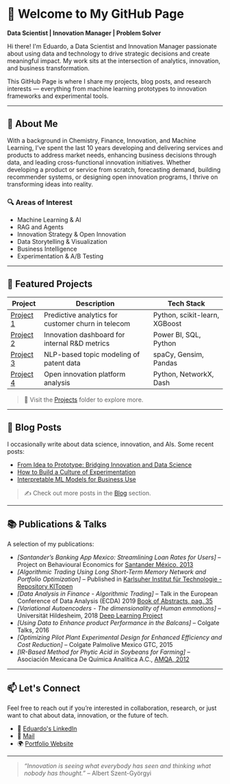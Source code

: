 # 👋 Welcome to My GitHub Page 
 
**Data Scientist | Innovation Manager | Problem Solver**

Hi there! I'm Eduardo, a Data Scientist and Innovation Manager passionate about using data and technology to drive strategic decisions and create meaningful impact. My work sits at the intersection of analytics, innovation, and business transformation.

This GitHub Page is where I share my projects, blog posts, and research interests — everything from machine learning prototypes to innovation frameworks and experimental tools.

---

## 🚀 About Me

With a background in Chemistry, Finance, Innovation, and Machine Learning, I’ve spent the last 10 years developing and delivering services and products to address market needs, enhancing business decisions through data, and leading cross-functional innovation initiatives. Whether developing a product or service from scratch, forecasting demand, building recommender systems, or designing open innovation programs, I thrive on transforming ideas into reality.

### 🔍 Areas of Interest
- Machine Learning & AI
- RAG and Agents
- Innovation Strategy & Open Innovation
- Data Storytelling & Visualization
- Business Intelligence
- Experimentation & A/B Testing

---

## 🧠 Featured Projects

| Project | Description | Tech Stack |
|--------|-------------|------------|
| [Project 1](./projects/project1.md) | Predictive analytics for customer churn in telecom | Python, scikit-learn, XGBoost |
| [Project 2](./projects/project2.md) | Innovation dashboard for internal R&D metrics | Power BI, SQL, Python |
| [Project 3](./projects/project3.md) | NLP-based topic modeling of patent data | spaCy, Gensim, Pandas |
| [Project 4](./projects/project4.md) | Open innovation platform analysis | Python, NetworkX, Dash |

> 🔎 Visit the [Projects](./projects) folder to explore more.

---

## 📝 Blog Posts

I occasionally write about data science, innovation, and AIs. Some recent posts:

- [From Idea to Prototype: Bridging Innovation and Data Science](./blog/idea-to-prototype.md)
- [How to Build a Culture of Experimentation](./blog/culture-of-experimentation.md)
- [Interpretable ML Models for Business Use](./blog/interpretable-ml.md)

> ✍️ Check out more posts in the [Blog](./blog) section.

---

## 📚 Publications & Talks

A selection of my publications:

- *[Santander’s Banking App Mexico: Streamlining Loan Rates for Users]* – Project on Behavioural Economics for [Santander México, 2013](https://github.com/Salvatore-Rocha/Salvatore-Rocha/blob/a7e1346865aa0f7f7d44238425b25d2ec8bf4595/Docs/Lim_Behavioural_Economics_Santander_Eduardo%20Salvador%20Rocha.pdf)
- *[Algorithmic Trading Using Long Short-Term Memory Network and Portfolio Optimization]* – Published in [Karlsuher Institut für Technologie - Repository KITopen](https://publikationen.bibliothek.kit.edu/1000138284)
- *[Data Analysis in Finance - Algorithmic Trading]* – Talk in the European Conference of Data Analysis (ECDA) 2019 [Book of Abstracts, pag. 35](https://www.gfkl.org/ecda2019/wp-content/uploads/sites/7/2019/03/Book_of_Abstracts_FINAL.pdf)
- *[Variational Autoencoders - The dimensionality of Human emmotions]* – Universität Hildesheim, 2018 [Deep Learning Project](https://github.com/Salvatore-Rocha/Salvatore-Rocha/blob/0b0cc29c0a127d96cbc5180c33ad409a96ba2469/Docs/EMO_VAE.pdf)
- *[Using Data to Enhance product Performance in the Balcans]* – Colgate Talks, 2016
- *[Optimizing Pilot Plant Experimental Design for Enhanced Efficiency and Cost Reduction]* – Colgate Palmolive Mexico GTC, 2015
- *[IR-Based Method for Phytic Acid in Soybeans for Farming]* – Asociación Mexicana De Química Analítica A.C., [AMQA, 2012](https://github.com/Salvatore-Rocha/Salvatore-Rocha/blob/main/Docs/Constancia%20AIMQ.pdf)

---

## 📫 Let's Connect

Feel free to reach out if you’re interested in collaboration, research, or just want to chat about data, innovation, or the future of tech.

- 🔗 [Eduardo's LinkedIn](https://www.linkedin.com/in/salvador-rocha/)
- 📧 [Mail](mailto:salvador.rocha.e@gmail.com)
- 🌍 [Portfolio Website](https://salvatore-rocha.github.io/)

---

> *“Innovation is seeing what everybody has seen and thinking what nobody has thought.”* – Albert Szent-Györgyi
